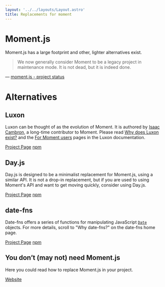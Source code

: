 ```yaml
---
layout: '../../layouts/Layout.astro'
title: Replacements for moment
---
```


# Moment.js

Moment.js has a large footprint and other, lighter alternatives exist.

> We now generally consider Moment to be a legacy project in maintenance mode. It is not dead, but it is indeed done.

&mdash; [moment.js - project status](https://momentjs.com/docs/#/-project-status/)

# Alternatives

## Luxon

Luxon can be thought of as the evolution of Moment. It is authored by [Isaac Cambron](https://github.com/icambron), a long-time contributor to Moment. Please read [Why does Luxon exist?](https://moment.github.io/luxon/#/why) and the [For Moment users](https://moment.github.io/luxon/#/moment) pages in the Luxon documentation.

[Project Page](https://github.com/moment/luxon)
[npm](https://www.npmjs.com/package/luxon)

## Day.js

Day.js is designed to be a minimalist replacement for Moment.js, using a similar API. It is not a drop-in replacement, but if you are used to using Moment's API and want to get moving quickly, consider using Day.js.

[Project Page](https://github.com/iamkun/dayjs/)
[npm](https://www.npmjs.com/package/dayjs)

## date-fns

Date-fns offers a series of functions for manipulating JavaScript [`Date`](https://developer.mozilla.org/docs/Web/JavaScript/Reference/Global_Objects/Date) objects. For more details, scroll to "Why date-fns?" on the date-fns home page.

[Project Page](https://github.com/date-fns/date-fns)
[npm](https://www.npmjs.com/package/date-fns)

## You don’t (may not) need Moment.js

Here you could read how to replace Moment.js in your project.

[Website](https://you-dont-need.github.io/You-Dont-Need-Momentjs)
